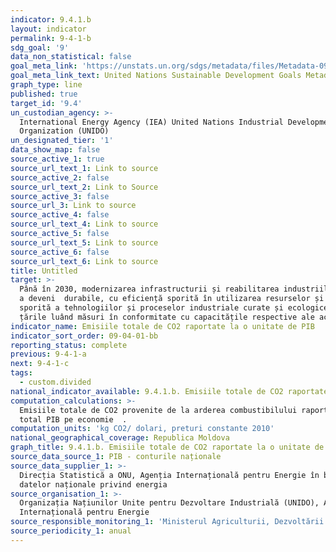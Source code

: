 ```yaml
---
indicator: 9.4.1.b
layout: indicator
permalink: 9-4-1-b
sdg_goal: '9'
data_non_statistical: false
goal_meta_link: 'https://unstats.un.org/sdgs/metadata/files/Metadata-09-04-01.pdf '
goal_meta_link_text: United Nations Sustainable Development Goals Metadata (PDF 516 KB)
graph_type: line
published: true
target_id: '9.4'
un_custodian_agency: >-
  International Energy Agency (IEA) United Nations Industrial Development
  Organization (UNIDO)
un_designated_tier: '1'
data_show_map: false
source_active_1: true
source_url_text_1: Link to source
source_active_2: false
source_url_text_2: Link to Source
source_active_3: false
source_url_3: Link to source
source_active_4: false
source_url_text_4: Link to source
source_active_5: false
source_url_text_5: Link to source
source_active_6: false
source_url_text_6: Link to source
title: Untitled
target: >-
  Până în 2030, modernizarea infrastructurii și reabilitarea industriilor pentru
  a deveni  durabile, cu eficiență sporită în utilizarea resurselor și adoptare
  sporită a tehnologiilor și proceselor industriale curate și ecologice, toate
  țările luând măsuri în conformitate cu capacitățile respective ale acestora
indicator_name: Emisiile totale de CO2 raportate la o unitate de PIB
indicator_sort_order: 09-04-01-bb
reporting_status: complete
previous: 9-4-1-a
next: 9-4-1-c
tags:
  - custom.divided
national_indicator_available: 9.4.1.b. Emisiile totale de CO2 raportate la o unitate de PIB
computation_calculations: >-
  Emisiile totale de CO2 provenite de la arderea combustibilului raportate la
  total PIB pe economie  .
computation_units: 'kg CO2/ dolari, preturi constante 2010'
national_geographical_coverage: Republica Moldova
graph_title: 9.4.1.b. Emisiile totale de CO2 raportate la o unitate de PIB
source_data_source_1: PIB - conturile naționale
source_data_supplier_1: >-
  Direcția Statistică a ONU, Agenția Internațională pentru Energie în baza
  datelor naționale privind energia
source_organisation_1: >-
  Organizația Națiunilor Unite pentru Dezvoltare Industrială (UNIDO), Agenția
  Internațională pentru Energie
source_responsible_monitoring_1: 'Ministerul Agriculturii, Dezvoltării Regionale și Mediului'
source_periodicity_1: anual
---
```

